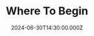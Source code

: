 ---
video:
  type: vimeo
  id: 972553551
speaker:
  permalink: bart-wilkins
  name: Bart Wilkins
title: Where To Begin
image: https://i.imgur.com/hizjjIO.png
date: 2024-06-30T14:30:00.000Z
series: "scripture-under-scrutiny"
---
